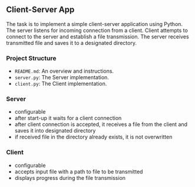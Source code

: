 ## Client-Server App

The task is to implement a simple client-server application using Python. The server listens for incoming connection from a client. Client attempts to connect to the server and establish a file transmission. The server receives transmitted file and saves it to a designated directory.


### Project Structure
- `README.md`: An overview and instructions.
- `server.py`: The Server implementation.
- `client.py`: The Client implementation.


### Server

- configurable
- after start-up it waits for a client connection
- after client connection is accepted, it receives a file from the client and saves it into designated directory
- if received file in the directory already exists, it is not overwritten


### Client

- configurable
- accepts input file with a path to file to be transmitted
- displays progress during the file transmission
